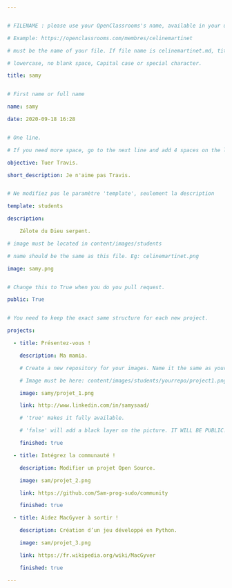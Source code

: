 ```yaml
---


# FILENAME : please use your OpenClassrooms's name, available in your url.

# Example: https://openclassrooms.com/membres/celinemartinet

# must be the name of your file. If file name is celinemartinet.md, title is celinemartinet.

# lowercase, no blank space, Capital case or special character.

title: samy


# First name or full name

name: samy

date: 2020-09-18 16:28


# One line.

# If you need more space, go to the next line and add 4 spaces on the left, as in 'description'.

objective: Tuer Travis. 

short_description: Je n'aime pas Travis. 


# Ne modifiez pas le paramètre 'template', seulement la description

template: students

description:

    Zélote du Dieu serpent. 

# image must be located in content/images/students

# name should be the same as this file. Eg: celinemartinet.png

image: samy.png


# Change this to True when you do you pull request.

public: True


# You need to keep the exact same structure for each new project.

projects:

  - title: Présentez-vous !

    description: Ma mamia.

    # Create a new repository for your images. Name it the same as your nickname and profile picture.

    # Image must be here: content/images/students/yourrepo/project1.png

    image: samy/projet_1.png

    link: http://www.linkedin.com/in/samysaad/

    # 'true' makes it fully available.

    # 'false' will add a black layer on the picture. IT WILL BE PUBLIC!

    finished: true

  - title: Intégrez la communauté !

    description: Modifier un projet Open Source. 

    image: sam/projet_2.png

    link: https://github.com/Sam-prog-sudo/community

    finished: true

  - title: Aidez MacGyver à sortir !

    description: Création d’un jeu développé en Python. 

    image: sam/projet_3.png

    link: https://fr.wikipedia.org/wiki/MacGyver

    finished: true

---
```

